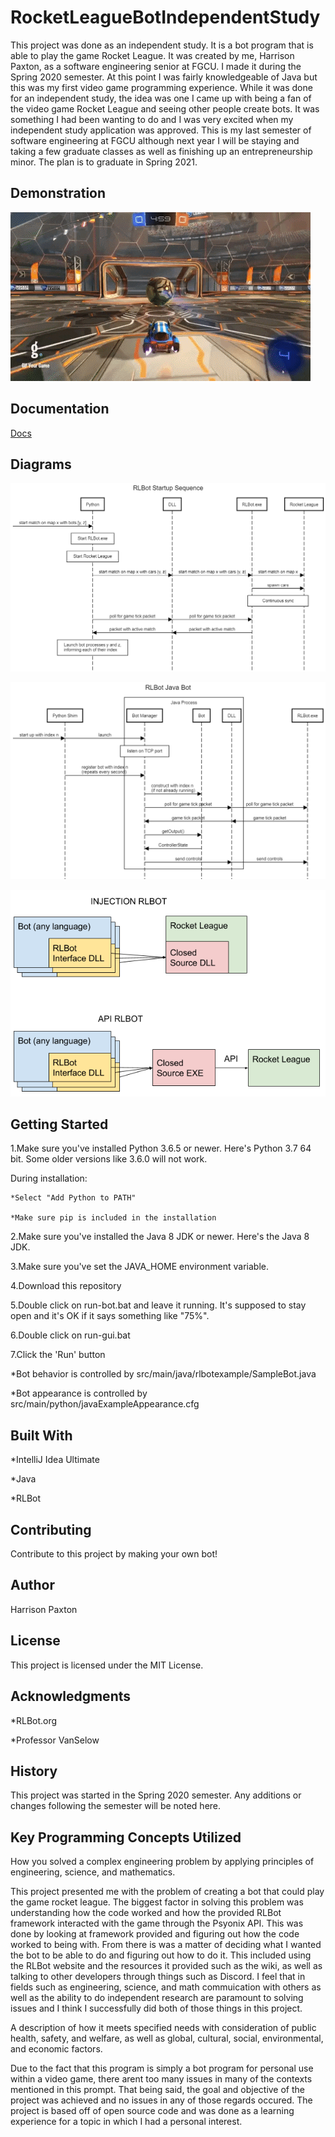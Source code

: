 # RocketLeagueBotIndependentStudy

This project was done as an independent study. It is a bot program that is able to play the game Rocket League. It was created by me, Harrison Paxton, as a software engineering senior at FGCU. I made it during the Spring 2020 semester. At this point I was fairly knowledgeable of Java but this was my first video game programming experience. While it was done for an independent study, the idea was one I came up with being a fan of the video game Rocket League and seeing other people create bots. It was something I had been wanting to do and I was very excited when my independent study application was approved. This is my last semester of software engineering at FGCU although next year I will be staying and taking a few graduate classes as well as finishing up an entrepreneurship minor. The plan is to graduate in Spring 2021.

## Demonstration
![GIF](docs/RLBotGif.gif) 

## Documentation

[Docs](https://github.com/harrisonp18/RocketLeagueBotIndependentStudy/tree/master/docs)

## Diagrams

![RLBotSetup](docs/RLBotStartupSequence.png)

![RLBotJavaBot](docs/RLBotJavaBot.png)

![RLBotAPI](docs/RLBotAPI.png)

## Getting Started


1.Make sure you've installed Python 3.6.5 or newer. Here's Python 3.7 64 bit. Some older versions like 3.6.0 will not work.

   During installation:
   
    *Select "Add Python to PATH"
    
    *Make sure pip is included in the installation
    
2.Make sure you've installed the Java 8 JDK or newer. Here's the Java 8 JDK.

3.Make sure you've set the JAVA_HOME environment variable.

4.Download this repository

5.Double click on run-bot.bat and leave it running. It's supposed to stay open and it's OK if it says something like "75%".

6.Double click on run-gui.bat

7.Click the 'Run' button

   *Bot behavior is controlled by src/main/java/rlbotexample/SampleBot.java
  
   *Bot appearance is controlled by src/main/python/javaExampleAppearance.cfg

## Built With

*IntelliJ Idea Ultimate

*Java

*RLBot


## Contributing

Contribute to this project by making your own bot!

## Author

Harrison Paxton

## License

This project is licensed under the MIT License.

## Acknowledgments

*RLBot.org

*Professor VanSelow

## History

This project was started in the Spring 2020 semester. Any additions or changes following the semester will be noted here.

## Key Programming Concepts Utilized

How you solved a complex engineering problem by applying principles of engineering, science, and mathematics.

This project presented me with the problem of creating a bot that could play the game rocket league. The biggest factor in solving this problem was understanding how the code worked and how the provided RLBot framework interacted with the game through the Psyonix API. This was done by looking at framework provided and figuring out how the code worked to being with. From there is was a matter of deciding what I wanted the bot to be able to do and figuring out how to do it. This included using the RLBot website and the resources it provided such as the wiki, as well as talking to other developers through things such as Discord. I feel that in fields such as engineering, science, and math commuication with others as well as the ability to do independent research are paramount to solving issues and I think I successfully did both of those things in this project.

A description of how it meets specified needs with consideration of public health, safety, and welfare, as well as global, cultural, social, environmental, and economic factors.

Due to the fact that this program is simply a bot program for personal use within a video game, there arent too many issues in many of the contexts mentioned in this prompt. That being said, the goal and objective of the project was achieved and no issues in any of those regards occured. The project is based off of open source code and was done as a learning experience for a topic in which I had a personal interest.
